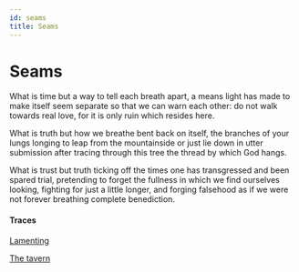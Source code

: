 ```yaml
---
id: seams
title: Seams
---
```


# Seams

What is time
but a way to tell each breath apart,
a means light has made to make itself seem
separate so that we can warn each other:
do not walk towards real love,
for it is only ruin which resides here.

What is truth
but how we breathe bent back on itself,
the branches of your lungs longing
to leap from the mountainside
or just lie down in utter submission
after tracing through this tree
the thread by which God hangs.

What is trust
but truth ticking off the times
one has transgressed and been spared trial,
pretending to forget the fullness
in which we find ourselves looking, 
fighting for just a little longer, 
and forging falsehood as if we were not
forever breathing complete benediction. 

#### Traces

[Lamenting](https://www.youtube.com/watch?v=HN2DiY5OXF4 "Immaculate Queen of Heaven, you support me always")

[The tavern](https://www.youtube.com/watch?v=a3r35X9pH1M "Llewellyn Vaughan-Lee: Separation and Union")